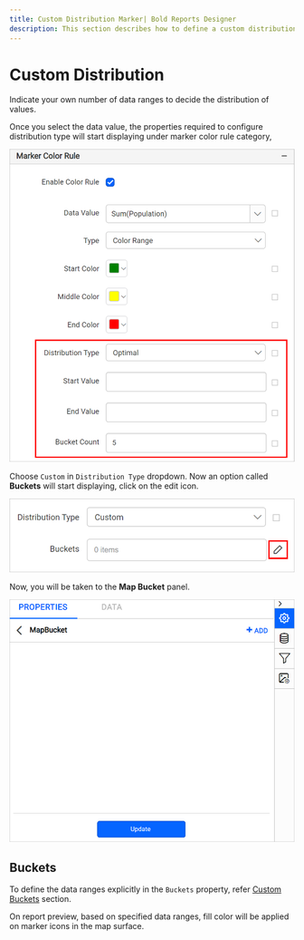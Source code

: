```yaml
---
title: Custom Distribution Marker| Bold Reports Designer
description: This section describes how to define a custom distribution rule for Map markers with the Bold Report Designer.
---
```


# Custom Distribution

Indicate your own number of data ranges to decide the distribution of values.

Once you select the data value, the properties required to configure distribution type will start displaying under marker color rule category,

![Map distribution types](/static/assets/on-premise/images/report-designer/report-items/map/marker-color-rule/distribution-properties.png)

Choose `Custom` in `Distribution Type` dropdown.
Now an option called **Buckets** will start displaying, click on the edit icon.

![Edit icon](/static/assets/on-premise/images/report-designer/report-items/map/custom-distribution-range/edit-icon.png)

Now, you will be taken to the **Map Bucket** panel.

![Edit icon](/static/assets/on-premise/images/report-designer/report-items/map/custom-distribution-range/mapbucket-panel.png)

## Buckets

To define the data ranges explicitly in the `Buckets` property, refer [Custom Buckets](/on-premise/report-designer/report-items/map/define-custom-data-range/#add-bucket) section.

On report preview, based on specified data ranges, fill color will be applied on marker icons in the map surface.